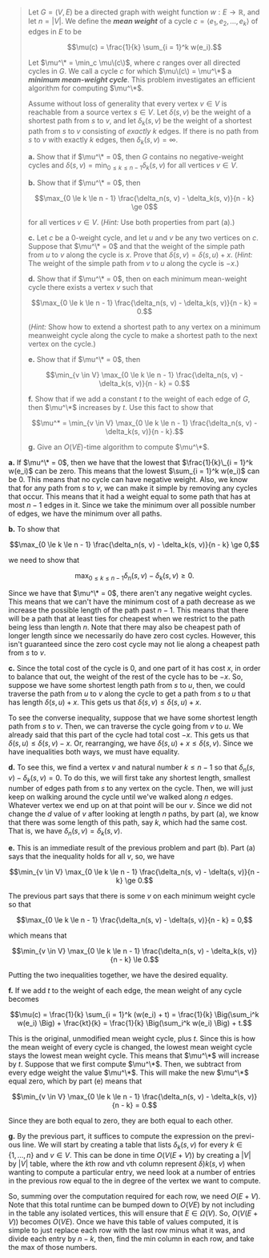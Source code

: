 > Let $G = (V, E)$ be a directed graph with weight function $w: E \to \mathbb R$, and let $n = |V|$. We define the ***mean weight*** of a cycle $c = \langle e_1, e_2, \ldots, e_k \rangle$ of edges in $E$ to be
>
> $$\mu(c) = \frac{1}{k} \sum_{i = 1}^k w(e_i).$$
>
> Let $\mu^\* = \min_c \mu\(c\)$, where $c$ ranges over all directed cycles in $G$. We call a cycle $c$ for which $\mu\(c\) = \mu^\*$ a  ***minimum mean-weight cycle***. This problem investigates an efficient algorithm for computing $\mu^\*$.
>
> Assume without loss of generality that every vertex $v \in V$ is reachable from a source vertex $s \in V$. Let $\delta(s, v)$ be the weight of a shortest path from $s$ to $v$, and let $\delta_k(s, v)$ be the weight of a shortest path from $s$ to $v$ consisting of _exactly_ $k$ edges. If there is no path from $s$ to $v$ with exactly $k$ edges, then $\delta_k(s, v) = \infty$.
>
> **a.** Show that if $\mu^\* = 0$, then $G$ contains no negative-weight cycles and $\delta(s, v) = \min_{0 \le k \le n - 1} \delta_k(s, v)$ for all vertices $v \in V$.
>
> **b.** Show that if $\mu^\* = 0$, then
>
> $$\max_{0 \le k \le n - 1} \frac{\delta_n(s, v) - \delta_k(s, v)}{n - k} \ge 0$$
>
> for all vertices $v \in V$. ($\textit{Hint:}$ Use both properties from part (a).)
>
> **c.** Let $c$ be a $0$-weight cycle, and let $u$ and $v$ be any two vertices on $c$. Suppose that $\mu^\* = 0$ and that the weight of the simple path from $u$ to $v$ along the cycle is $x$. Prove that $\delta(s, v) = \delta(s, u) + x$. ($\textit{Hint:}$ The weight of the simple path from $v$ to $u$ along the cycle is $-x$.)
>
> **d.** Show that if $\mu^\* = 0$, then on each minimum mean-weight cycle there exists a vertex $v$ such that
>
> $$\max_{0 \le k \le n - 1} \frac{\delta_n(s, v) - \delta_k(s, v)}{n - k} = 0.$$
>
> ($\textit{Hint:}$ Show how to extend a shortest path to any vertex on a minimum meanweight cycle along the cycle to make a shortest path to the next vertex on the cycle.)
>
> **e.** Show that if $\mu^\* = 0$, then
>
> $$\min_{v \in V} \max_{0 \le k \le n - 1} \frac{\delta_n(s, v) - \delta_k(s, v)}{n - k} = 0.$$
>
> **f.** Show that if we add a constant $t$ to the weight of each edge of $G$, then $\mu^\*$ increases by $t$. Use this fact to show that
>
> $$\mu^* = \min_{v \in V} \max_{0 \le k \le n - 1} \frac{\delta_n(s, v) - \delta_k(s, v)}{n - k}.$$
>
> **g.** Give an $O(VE)$-time algorithm to compute $\mu^\*$.

**a.** If $\mu^\* = 0$, then we have that the lowest that $\frac{1}{k}\_{i = 1}^k w(e_i)$ can be zero. This means that the lowest $\sum_{i = 1}^k w(e_i)$ can be $0$. This means that no cycle can have negative weight. Also, we know that for any path from $s$ to $v$, we can make it simple by removing any cycles that occur. This means that it had a weight equal to some path that has at most $n - 1$ edges in it. Since we take the minimum over all possible number of edges, we have the minimum over all paths.

**b.** To show that

$$\max_{0 \le k \le n - 1} \frac{\delta_n(s, v) - \delta_k(s, v)}{n - k} \ge 0,$$

we need to show that

$$\max_{0 \le k \le n - 1} \delta_n(s, v) - \delta_k(s, v) \ge 0.$$

Since we have that $\mu^\* = 0$, there aren't any negative weight cycles. This means that we can't have the minimum cost of a path decrease as we increase the possible length of the path past $n - 1$. This means that there will be a path that at least ties for cheapest when we restrict to the path being less than length $n$. Note that there may also be cheapest path of longer length since we necessarily do have zero cost cycles. However, this isn't guaranteed since the zero cost cycle may not lie along a cheapest path from $s$ to $v$.

**c.** Since the total cost of the cycle is $0$, and one part of it has cost $x$, in order to balance that out, the weight of the rest of the cycle has to be $-x$. So, suppose we have some shortest length path from $s$ to $u$, then, we could traverse the path from $u$ to $v$ along the cycle to get a path from $s$ to $u$ that has length $\delta(s, u) + x$. This gets us that $\delta(s, v) \le \delta(s, u) + x$. 

To see the converse inequality, suppose that we have some shortest length path from $s$ to $v$. Then, we can traverse the cycle going from $v$ to $u$. We already said that this part of the cycle had total cost $-x$. This gets us that $\delta(s, u) \le \delta(s, v) - x$. Or, rearranging, we have $\delta(s, u) + x \le \delta(s, v)$. Since we have inequalities both ways, we must have equality.

**d.** To see this, we find a vertex $v$ and natural number $k \le n - 1$ so that $\delta_n(s, v) - \delta_k(s, v) = 0$. To do this, we will first take any shortest length, smallest number of edges path from $s$ to any vertex on the cycle. Then, we will just keep on walking around the cycle until we've walked along $n$ edges. Whatever vertex we end up on at that point will be our $v$. Since we did not change the $d$ value of $v$ after looking at length $n$ paths, by part (a), we know that there was some length of this path, say $k$, which had the same cost. That is, we have $\delta_n(s, v) = \delta_k(s,v)$.

**e.** This is an immediate result of the previous problem and part (b). Part (a) says that the inequality holds for all $v$, so, we have

$$\min_{v \in V} \max_{0 \le k \le n - 1} \frac{\delta_n(s, v) - \delta(s, v)}{n - k} \ge 0.$$

The previous part says that there is some $v$ on each minimum weight cycle so that

$$\max_{0 \le k \le n - 1} \frac{\delta_n(s, v) - \delta(s, v)}{n - k} = 0,$$

which means that

$$\min_{v \in V} \max_{0 \le k \le n - 1} \frac{\delta_n(s, v) - \delta_k(s, v)}{n - k} \le 0.$$

Putting the two inequalities together, we have the desired equality.

**f.** If we add $t$ to the weight of each edge, the mean weight of any cycle becomes

$$\mu(c) = \frac{1}{k} \sum_{i = 1}^k (w(e_i) + t) = \frac{1}{k} \Big(\sum_i^k w(e_i) \Big) + \frac{kt}{k} = \frac{1}{k} \Big(\sum_i^k w(e_i) \Big) + t.$$

This is the original, unmodified mean weight cycle, plus $t$. Since this is how the mean weight of every cycle is changed, the lowest mean weight cycle stays the lowest mean weight cycle. This means that $\mu^\*$ will increase by $t$. Suppose that we first compute $\mu^\*$. Then, we subtract from every edge weight the value $\mu^\*$. This will make the new $\mu^\*$ equal zero, which by part (e) means that

$$\min_{v \in V} \max_{0 \le k \le n - 1} \frac{\delta_n(s, v) - \delta_k(s, v)}{n - k} = 0.$$

Since they are both equal to zero, they are both equal to each other.

**g.** By the previous part, it suffices to compute the expression on the previ- ous line. We will start by creating a table that lists $\delta_k(s, v)$ for every $k \in \{1, \ldots, n\}$ and $v \in V$. This can be done in time $O(V(E + V))$ by creating a $|V|$ by $|V|$ table, where the $k$th row and vth column represent $\delta)k(s, v)$ when wanting to compute a particular entry, we need look at a number of entries in the previous row equal to the in degree of the vertex we want to compute. 

So, summing over the computation required for each row, we need $O(E + V)$. Note that this total runtime can be bumped down to $O(VE)$ by not including in the table any isolated vertices, this will ensure that $E \in \Omega(V)$. So, $O(V(E + V))$ becomes $O(VE)$. Once we have this table of values computed, it is simple to just replace each row with the last row minus what it was, and divide each entry by $n - k$, then, find the min column in each row, and take the max of those numbers.
